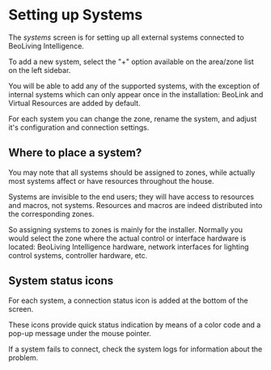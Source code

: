 Setting up Systems
==================

The *systems* screen is for setting up all external systems connected
to BeoLiving Intelligence.

To add a new system, select the "+" option available on the area/zone
list on the left sidebar.

You will be able to add any of the supported systems, with the
exception of internal systems which can only appear once in the
installation: BeoLink and Virtual Resources are added by default.

For each system you can change the zone, rename the system, and adjust
it's configuration and connection settings.

Where to place a system?
------------------------

You may note that all systems should be assigned to zones, while
actually most systems affect or have resources throughout the house.

Systems are invisible to the end users; they will have access to
resources and macros, not systems. Resources and macros are indeed
distributed into the corresponding zones.

So assigning systems to zones is mainly for the installer. Normally
you would select the zone where the actual control or interface
hardware is located: BeoLiving Intelligence hardware, network interfaces for
lighting control systems, controller hardware, etc.

System status icons
-------------------

For each system, a connection status icon is added at the bottom of
the screen.

These icons provide quick status indication by means of a color code
and a pop-up message under the mouse pointer.

If a system fails to connect, check the system logs for information
about the problem.
